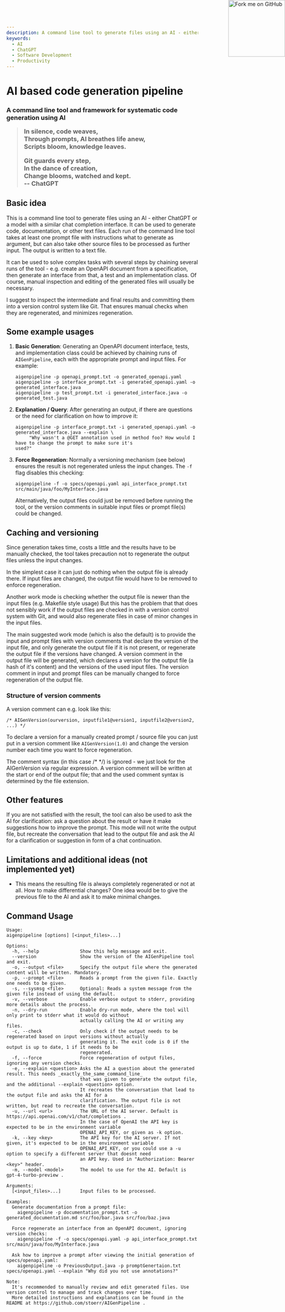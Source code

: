 ```yaml
---
description: A command line tool to generate files using an AI - either ChatGPT or a model with a similar chat completion interface.
keywords:
  - AI
  - ChatGPT
  - Software Development
  - Productivity
---
```


<!-- https://github.blog/2008-12-19-github-ribbons/ -->
<a href="https://github.com/stoerr/AIGenPipeline" style=" position: absolute; top: 0px; right: 0px; ">
  <img decoding="async" width="149" height="149" src="https://github.blog/wp-content/uploads/2008/12/forkme_right_gray_6d6d6d.png?resize=149%2C149" class="attachment-full size-full" alt="Fork me on GitHub" loading="lazy" data-recalc-dims="1"></img>
</a>

# AI based code generation pipeline

<h3>A command line tool and framework for systematic code generation using AI</strong>

> In silence, code weaves,<br/>
> Through prompts, AI breathes life anew,<br/>
> Scripts bloom, knowledge leaves.
> 
> Git guards every step,<br/>
> In the dance of creation,<br/>
> Change blooms, watched and kept.<br/>
> -- ChatGPT

## Basic idea

This is a command line tool to generate files using an AI - either ChatGPT or a model with a similar chat completion
interface. It can be used to generate code, documentation, or other text files. Each run of the command line tool takes
at least one prompt file with instructions what to generate as argument, but can also take other source files to be
processed as further input. The output is written to a text file.

It can be used to solve complex tasks with several steps by chaining several runs of the tool -
e.g. create an OpenAPI document from a specification, then generate an interface from
that, a test and an implementation class. Of course, manual inspection and editing of the generated files will usually
be necessary.

I suggest to inspect the intermediate and final results and committing them into a version control system like Git. 
That ensures manual checks when they are regenerated, and minimizes regeneration.

## Some example usages

1. **Basic Generation**: Generating an OpenAPI document interface, tests, and implementation class could be achieved by
   chaining runs of `AIGenPipeline`, each with the appropriate prompt and input files. For example:

   ```shell
   aigenpipeline -p openapi_prompt.txt -o generated_openapi.yaml
   aigenpipeline -p interface_prompt.txt -i generated_openapi.yaml -o generated_interface.java
   aigenpipeline -p test_prompt.txt -i generated_interface.java -o generated_test.java
   ```

2. **Explanation / Query**: After generating an output, if there are questions or the need for clarification on how to
   improve it:

   ```shell
   aigenpipeline -p interface_prompt.txt -i generated_openapi.yaml -o generated_interface.java --explain \
        "Why wasn't a @GET annotation used in method foo? How would I have to change the prompt to make sure it's 
   used?"
   ```

3. **Force Regeneration**: Normally a versioning mechanism (see below) ensures the result is not regenerated unless the
   input changes. The `-f` flag disables this checking:

   ```shell
   aigenpipeline -f -o specs/openapi.yaml api_interface_prompt.txt src/main/java/foo/MyInterface.java
   ```

   Alternatively, the output files could just be removed before running the tool, or the version comments in suitable
   input files or prompt file(s) could be changed.

## Caching and versioning

Since generation takes time, costs a little and the results have to be manually checked, the tool takes precaution
not to regenerate the output files unless the input changes.

In the simplest case it can just do nothing when the output file is already there. If input files are changed,
the output file would have to be removed to enforce regeneration.

Another work mode is checking whether the output file is newer than the input files (e.g. Makefile style usage)
But this has the problem that that does not sensibly work if the output files are checked in with a version control
system with Git, and would also regenerate files in case of minor changes in the input files.

The main suggested work mode (which is also the default) is to provide the input and prompt files with version comments
that declare the version of the input file, and only generate the output file if it is not present, or regenerate the
output file if the versions have changed. A version comment in the output file will be generated, which declares a
version for the output file (a hash of it's content) and the versions of the used input files. The version comment
in input and prompt files can be manually changed to force regeneration of the output file.

### Structure of version comments

A version comment can e.g. look like this:

    /* AIGenVersion(ourversion, inputfile1@version1, inputfile2@version2, ...) */

To declare a version for a manually created prompt / source file you can just put in a version comment like
`AIGenVersion(1.0)` and change the version number each time you want to force regeneration.

The comment syntax (in this case /* */) is ignored - we just look for the AIGenVersion via regular expression.
A version comment will be written at the start or end of the output file; that and the used comment syntax is
determined by the file extension.

## Other features

If you are not satisfied with the result, the tool can also be used to ask the AI for clarification: ask a question
about the result or have it make suggestions how to improve the prompt. This mode will not write the output file, but
recreate the conversation that lead to the output file and ask the AI for a clarification or suggestion in form of a
chat continuation.

## Limitations and additional ideas (not implemented yet)

- This means the resulting file is always completely regenerated or not at all. How to make differential changes? One
  idea would be to give the previous file to the AI and ask it to make minimal changes.

## Command Usage

```
Usage:
aigenpipeline [options] [<input_files>...]

Options:
  -h, --help               Show this help message and exit.
  --version                Show the version of the AIGenPipeline tool and exit.
  -o, --output <file>      Specify the output file where the generated content will be written. Mandatory.
  -p, --prompt <file>      Reads a prompt from the given file. Exactly one needs to be given.
  -s, --sysmsg <file>      Optional: Reads a system message from the given file instead of using the default. 
  -v, --verbose            Enable verbose output to stderr, providing more details about the process.
  -n, --dry-run            Enable dry-run mode, where the tool will only print to stderr what it would do without 
                           actually calling the AI or writing any files.
  -c, --check              Only check if the output needs to be regenerated based on input versions without actually 
                           generating it. The exit code is 0 if the output is up to date, 1 if it needs to be 
                           regenerated.
  -f, --force              Force regeneration of output files, ignoring any version checks.
  -e, --explain <question> Asks the AI a question about the generated result. This needs _exactly_the_same_command_line_
                           that was given to generate the output file, and the additional --explain <question> option.
                           It recreates the conversation that lead to the output file and asks the AI for a 
                           clarification. The output file is not written, but read to recreate the conversation.
  -u, --url <url>          The URL of the AI server. Default is https://api.openai.com/v1/chat/completions .
                           In the case of OpenAI the API key is expected to be in the environment variable 
                           OPENAI_API_KEY, or given as -k option.
  -k, --key <key>          The API key for the AI server. If not given, it's expected to be in the environment variable 
                           OPENAI_API_KEY, or you could use a -u option to specify a different server that doesnt need
                           an API key. Used in "Authorization: Bearer <key>" header.
  -m, --model <model>      The model to use for the AI. Default is gpt-4-turbo-preview .

Arguments:
  [<input_files>...]       Input files to be processed. 

Examples:
  Generate documentation from a prompt file:
    aigenpipeline -p documentation_prompt.txt -o generated_documentation.md src/foo/bar.java src/foo/baz.java

  Force regenerate an interface from an OpenAPI document, ignoring version checks:
    aigenpipeline -f -o specs/openapi.yaml -p api_interface_prompt.txt src/main/java/foo/MyInterface.java

  Ask how to improve a prompt after viewing the initial generation of specs/openapi.yaml:
    aigenpipeline -o PreviousOutput.java -p promptGenertaion.txt specs/openapi.yaml --explain "Why did you not use annotations?"  

Note:
  It's recommended to manually review and edit generated files. Use version control to manage and track changes over time. 
  More detailed instructions and explanations can be found in the README at https://github.com/stoerr/AIGenPipeline .
```
